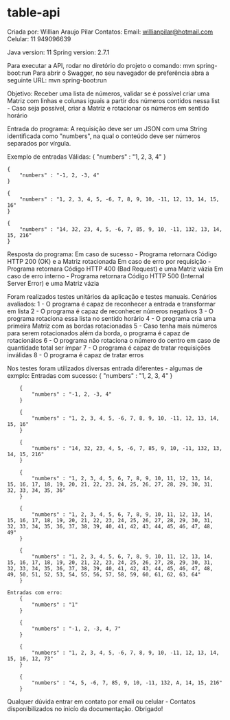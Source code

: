 # table-api

Criada por: Willian Araujo Pilar
Contatos:
    Email: willianpilar@hotmail.com
    Celular: 11 949096639

Java version: 11
Spring version: 2.7.1

Para executar a API, rodar no diretório do projeto o comando: mvn spring-boot:run
Para abrir o Swagger, no seu navegador de preferência abra a seguinte URL: mvn spring-boot:run

Objetivo: Receber uma lista de números, validar se é possível criar uma Matriz com linhas e colunas iguais a partir dos números contidos nessa list - Caso seja possível, criar a Matriz e rotacionar os números em sentido horário

Entrada do programa: A requisição deve ser um JSON com uma String identificada como "numbers", na qual o conteúdo deve ser números separados por vírgula.

Exemplo de entradas Válidas:
    {
        "numbers" : "1, 2, 3, 4"
    }

    {
        "numbers" : "-1, 2, -3, 4"
    }

    {
        "numbers" : "1, 2, 3, 4, 5, -6, 7, 8, 9, 10, -11, 12, 13, 14, 15, 16"
    }

    {
        "numbers" : "14, 32, 23, 4, 5, -6, 7, 85, 9, 10, -11, 132, 13, 14, 15, 216"
    }


Resposta do programa:
    Em caso de sucesso - Programa retornara Código HTTP 200 (OK) e a Matriz rotacionada
    Em caso de erro por requisição - Programa retornara Código HTTP 400 (Bad Request) e uma Matriz vázia
    Em caso de erro interno - Programa retornara Código HTTP 500 (Internal Server Error) e uma Matriz vázia 

Foram realizados testes unitários da aplicação e testes manuais.
Cenários avaliados:
    1 - O programa é capaz de reconhecer a entrada e transformar em lista
    2 - O programa é capaz de reconhecer números negativos
    3 - O programa rotaciona essa lista no sentido horário
    4 - O programa cria uma primeira Matriz com as bordas rotacionadas
    5 - Caso tenha mais números para serem rotacionados além da borda, o programa é capaz de rotacionálos
    6 - O programa não rotaciona o número do centro em caso de quantidade total ser ímpar
    7 - O programa é capaz de tratar requisições inválidas
    8 - O programa é capaz de tratar erros

Nos testes foram utilizados diversas entrada diferentes - algumas de exmplo:
    Entradas com sucesso:
        {
            "numbers" : "1, 2, 3, 4"
        }

        {
            "numbers" : "-1, 2, -3, 4"
        }

        {
            "numbers" : "1, 2, 3, 4, 5, -6, 7, 8, 9, 10, -11, 12, 13, 14, 15, 16"
        }

        {
            "numbers" : "14, 32, 23, 4, 5, -6, 7, 85, 9, 10, -11, 132, 13, 14, 15, 216"
        }

        {
            "numbers" : "1, 2, 3, 4, 5, 6, 7, 8, 9, 10, 11, 12, 13, 14, 15, 16, 17, 18, 19, 20, 21, 22, 23, 24, 25, 26, 27, 28, 29, 30, 31, 32, 33, 34, 35, 36"
        }

        {
            "numbers" : "1, 2, 3, 4, 5, 6, 7, 8, 9, 10, 11, 12, 13, 14, 15, 16, 17, 18, 19, 20, 21, 22, 23, 24, 25, 26, 27, 28, 29, 30, 31, 32, 33, 34, 35, 36, 37, 38, 39, 40, 41, 42, 43, 44, 45, 46, 47, 48, 49"
        }

        {
            "numbers" : "1, 2, 3, 4, 5, 6, 7, 8, 9, 10, 11, 12, 13, 14, 15, 16, 17, 18, 19, 20, 21, 22, 23, 24, 25, 26, 27, 28, 29, 30, 31, 32, 33, 34, 35, 36, 37, 38, 39, 40, 41, 42, 43, 44, 45, 46, 47, 48, 49, 50, 51, 52, 53, 54, 55, 56, 57, 58, 59, 60, 61, 62, 63, 64"
        }
    
    Entradas com erro:
        {
            "numbers" : "1"
        }

        {
            "numbers" : "-1, 2, -3, 4, 7"
        }

        {
            "numbers" : "1, 2, 3, 4, 5, -6, 7, 8, 9, 10, -11, 12, 13, 14, 15, 16, 12, 73"
        }

        {
            "numbers" : "4, 5, -6, 7, 85, 9, 10, -11, 132, A, 14, 15, 216"
        }


Qualquer dúvida entrar em contato por email ou celular - Contatos disponibilizados no inicío da documentação.
Obrigado!
